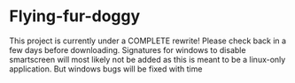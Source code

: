# Flying-fur-doggy
This project is currently under a COMPLETE rewrite! Please check back in a few days before downloading. Signatures for windows to disable smartscreen will most likely not be added as this is meant to be a linux-only application. But windows bugs will be fixed with time
